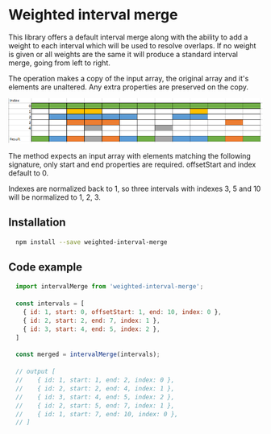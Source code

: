 # Weighted interval merge

This library offers a default interval merge along with the ability to add a weight to each interval which will be used to resolve overlaps. If no weight is given or all weights are the same it will produce a standard interval merge, going from left to right.

The operation makes a copy of the input array, the original array and it's elements are unaltered. Any extra properties are preserved on the copy.

![](./assets/interval-merge.png)

The method expects an input array with elements matching the following signature, only start and end properties are required. offsetStart and index default to 0.

Indexes are normalized back to 1, so three intervals with indexes 3, 5 and 10 will be normalized to 1, 2, 3.

## Installation
```sh
  npm install --save weighted-interval-merge
```

## Code example

```js
  import intervalMerge from 'weighted-interval-merge';

  const intervals = [
    { id: 1, start: 0, offsetStart: 1, end: 10, index: 0 },
    { id: 2, start: 2, end: 7, index: 1 },
    { id: 3, start: 4, end: 5, index: 2 },
  ]

  const merged = intervalMerge(intervals);

  // output [
  //    { id: 1, start: 1, end: 2, index: 0 },
  //    { id: 2, start: 2, end: 4, index: 1 },
  //    { id: 3, start: 4, end: 5, index: 2 },
  //    { id: 2, start: 5, end: 7, index: 1 },
  //    { id: 1, start: 7, end: 10, index: 0 },
  // ]
```

  